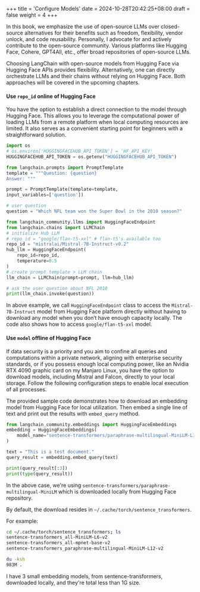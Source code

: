 +++
title = 'Configure Models'
date = 2024-10-28T20:42:25+08:00
draft = false
weight = 4
+++

In this book, we emphasize the use of open-source LLMs over closed-source alternatives for their benefits such as freedom, flexibility, vendor unlock, and code reusability. Personally, I advocate for and actively contribute to the open-source community. Various platforms like Hugging Face, Cohere, GPT4All, etc., offer broad repositories of open-source LLMs.

Choosing LangChain with open-source models from Hugging Face via Hugging Face APIs provides flexibility. Alternatively, one can directly orchestrate LLMs and their chains without relying on Hugging Face. Both approaches will be covered in the upcoming chapters.

#### Use `repo_id` online of Hugging Face

You have the option to establish a direct connection to the model through Hugging Face. This allows you to leverage the computational power of loading LLMs from a remote platform when local computing resources are limited. It also serves as a convenient starting point for beginners with a straightforward solution.

```py
import os
# os.environ['HUGGINGFACEHUB_API_TOKEN'] = 'HF_API_KEY'
HUGGINGFACEHUB_API_TOKEN = os.getenv("HUGGINGFACEHUB_API_TOKEN")

from langchain.prompts import PromptTemplate
template = """Question: {question}
Answer: """

prompt = PromptTemplate(template=template,
input_variables=['question'])

# user question
question = "Which NFL team won the Super Bowl in the 2010 season?"

from langchain_community.llms import HuggingFaceEndpoint
from langchain.chains import LLMChain
# initialize Hub LLM
# repo_id = "google/flan-t5-xxl" # flan-t5's available too
repo_id = "mistralai/Mistral-7B-Instruct-v0.2"
hub_llm = HuggingFaceEndpoint(
    repo_id=repo_id,
    temperature=0.5
)
# create prompt template > LLM chain
llm_chain = LLMChain(prompt=prompt, llm=hub_llm)

# ask the user question about NFL 2010
print(llm_chain.invoke(question))
```

In above example, we call `HuggingFaceEndpoint` class to access the `Mistral-7B-Instruct` model from Hugging Face platform directly without having to download any model when you don’t have enough capacity locally. The code also shows how to access `google/flan-t5-xxl` model.

#### Use `model` offline of Hugging Face

If data security is a priority and you aim to confine all queries and computations within a private network, aligning with enterprise security standards, or if you possess enough local computing power, like an Nvidia RTX 4090 graphic card on my Manjaro Linux, you have the option to download models, including Mistral and Falcon, directly to your local storage. Follow the following configuration steps to enable local execution of all processes.

The provided sample code demonstrates how to download an embedding model from Hugging Face for local utilization. Then embed a single line of text and print out the results with `embed_query` method.

```py
from langchain_community.embeddings import HuggingFaceEmbeddings
embedding = HuggingFaceEmbeddings(
    model_name="sentence-transformers/paraphrase-multilingual-MiniLM-L12-v2"
)

text = "This is a test document."
query_result = embedding.embed_query(text)

print(query_result[:3])
print(type(query_result))
```

In the above case, we're using `sentence-transformers/paraphrase-multilingual-MiniLM` which is downloaded locally from Hugging Face repository.

By default, the download resides in `~/.cache/torch/sentence_transformers`.

For example:
```sh
cd ~/.cache/torch/sentence_transformers; ls
sentence-transformers_all-MiniLM-L6-v2
sentence-transformers_all-mpnet-base-v2
sentence-transformers_paraphrase-multilingual-MiniLM-L12-v2

du -ksh
983M .
```

I have 3 small embedding models, from sentence-transformers, downloaded locally, and they're total less than 1G size.
